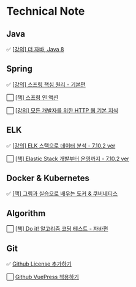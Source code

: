 # Technical Note

## Java

✅ [[강의] 더 자바, Java 8](docs/java8)

## Spring

✅ [[강의] 스프링 핵심 원리 - 기본편](docs/springBasic)

⬜️ [[책] 스프링 인 액션](docs/springInAction)

⬜️ [[강의] 모든 개발자를 위한 HTTP 웹 기본 지식](docs/http-web-network)

## ELK

✅ [[강의] ELK 스택으로 데이터 분석 - 7.10.2 ver](docs/analyze-data-with-elk-stack)

⬜️ [[책] Elastic Stack 개발부터 운영까지 - 7.10.2 ver](docs/elastic-stack)

## Docker & Kubernetes

✅ [[책] 그림과 실습으로 배우는 도커 & 쿠버네티스](docs/docker&k8s)

## Algorithm

⬜️ [[책] Do it! 알고리즘 코딩 테스트 - 자바편](docs/do-it-algorithm-coding-test-with-java)

## Git

✅ [Github License 추가하기](docs/git-posting/001.Github_License_추가하기.md)

⬜️ [Github VuePress 척용하기](docs/git-posting/002.Github_VuePress_적용하기.md)
